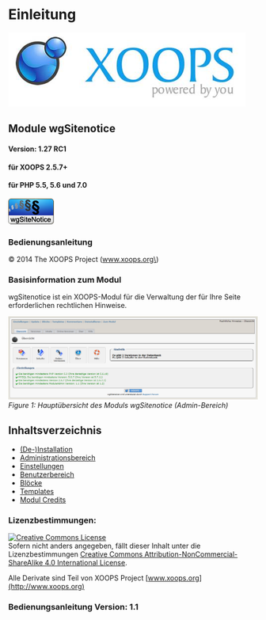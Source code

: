 # Einleitung

![logoXoops.jpg](../.gitbook/assets/logoxoops.jpg)

## Module wgSitenotice

#### Version: 1.27 RC1

#### für XOOPS 2.5.7+

#### für PHP 5.5, 5.6 und 7.0

![logoModule.png](../.gitbook/assets/logomodule%20%281%29.png)

### Bedienungsanleitung

© 2014 The XOOPS Project \(www.xoops.org\)

### Basisinformation zum Modul

wgSitenotice ist ein XOOPS-Modul für die Verwaltung der für Ihre Seite erforderlichen rechtlichen Hinweise.

![0dashboard.png](../.gitbook/assets/0dashboard.png)  
 _Figure 1: Hauptübersicht des Moduls wgSitenotice \(Admin-Bereich\)_

## Inhaltsverzeichnis

* [\(De-\)Installation](de-installation.md)
* [Administrationsbereich](administrationsbereich/)
* [Einstellungen](einstellungen.md)
* [Benutzerbereich](benutzerbereich.md)
* [Blöcke](bloecke.md)
* [Templates](templates.md)
* [Modul Credits](modul-credits.md)

### Lizenzbestimmungen:

[![Creative Commons License](https://i.creativecommons.org/l/by-nc-sa/4.0/88x31.png)](http://creativecommons.org/licenses/by-nc-sa/4.0/)  
Sofern nicht anders angegeben, fällt dieser Inhalt unter die Lizenzbestimmungen [Creative Commons Attribution-NonCommercial-ShareAlike 4.0 International License](http://creativecommons.org/licenses/by-nc-sa/4.0/).

Alle Derivate sind Teil von XOOPS Project [www.xoops.org](http://www.xoops.org)

### Bedienungsanleitung Version: 1.1

